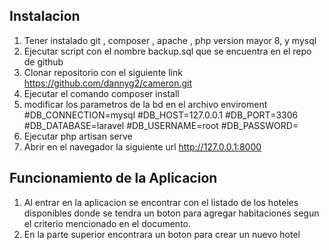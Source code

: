 
## Instalacion

1. Tener instalado git , composer , apache , php version  mayor  8, y mysql
2. Ejecutar script con el nombre backup.sql que se encuentra en el repo de github
3. Clonar repositorio con el siguiente link https://github.com/dannyg2/cameron.git
4. Ejecutar el comando composer install
5. modificar los parametros de la bd en el archivo enviroment 
    #DB_CONNECTION=mysql
    #DB_HOST=127.0.0.1
    #DB_PORT=3306
    #DB_DATABASE=laravel
    #DB_USERNAME=root
    #DB_PASSWORD=
6. Ejecutar php artisan serve
7. Abrir en el navegador la siguiente url http://127.0.0.1:8000


## Funcionamiento de la Aplicacion
1. Al entrar en la aplicacion se encontrar con el listado de los hoteles disponibles donde se tendra un boton para agregar habitaciones segun el criterio mencionado en el documento.
2. En la parte superior encontrara un boton para crear un nuevo hotel
